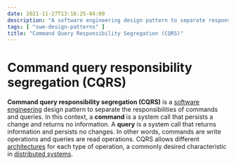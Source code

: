 ```yaml
---
date: 2021-11-27T13:16:25-04:00
description: "A software engineering design pattern to separate responsibility between commands and queries"
tags: [ "swe-design-patterns" ]
title: "Command Query Responsibility Segregation (CQRS)"
---
```


# Command query responsibility segregation (CQRS)

**Command query responsibility segregation (CQRS)** is a [software engineering](software-engineering.md) design pattern to separate the responsibilities of commands and queries. In this context, a **command** is a system call that persists a change and returns no information. A **query** is a system call that returns information and persists no changes. In other words, commands are write operations and queries are read operations. CQRS allows different [architectures](software-architecture.md) for each type of operation, a commonly desired characteristic in [distributed systems](distributed-systems.md).
